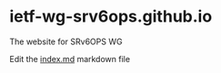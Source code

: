 # ietf-wg-srv6ops.github.io
The website for SRv6OPS WG

Edit the [index.md](./index.md) markdown file 
